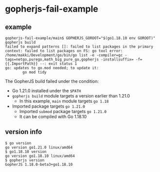 # gopherjs-fail-example


## example

```console
gopherjs-fail-example/main$ GOPHERJS_GOROOT="$(go1.18.10 env GOROOT)" gopherjs build
failed to expand patterns []: failed to list packages in the primary context: failed to list packages on FS: go tool error: /home/makki/Development/go/bin/go list -e -compiler=gc -tags=netgo,purego,math_big_pure_go,gopherjs -installsuffix= -f={{.ImportPath}} --: exit status 1
go: updates to go.mod needed; to update it:
        go mod tidy
```

The GopherJS build failed under the condition:
- Go 1.21.0 installed under the `$PATH`
- `gopherjs build` module targets a version earlier than 1.21.0
  - In this example, `main` module targets `go 1.18`
- Imported package targets `go 1.21.0`
  - Imported `submod` package targets `go 1.21.0`
  - It can be compiled with Go 1.18.10

## version info
```console
$ go version
go version go1.21.0 linux/amd64
$ go1.18.10 version
go version go1.18.10 linux/amd64
$ gopherjs version
GopherJS 1.18.0-beta3+go1.18.10
```
